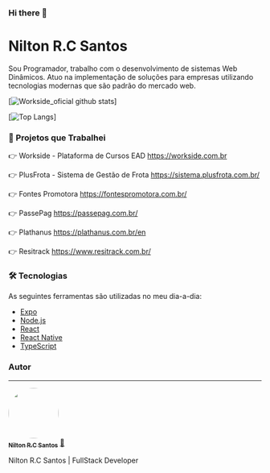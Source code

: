 ### Hi there 👋
<h1 align="left">Nilton R.C Santos</h1>

<p align="left">Sou Programador, trabalho com o desenvolvimento de sistemas Web Dinâmicos. Atuo na implementação de soluções para empresas utilizando tecnologias modernas que são padrão do mercado web.</p>

[![Workside_oficial github stats](https://github-readme-stats.vercel.app/api?username=worksideoficial&count_private=true&theme=dark&show_icons=true)]

[![Top Langs](https://github-readme-stats.vercel.app/api/top-langs/?username=worksideoficial&langs_count=5&theme=dark)]

### 🏁 Projetos que Trabalhei
👉 Workside - Plataforma de Cursos EAD
https://workside.com.br

👉 PlusFrota - Sistema de Gestão de Frota
https://sistema.plusfrota.com.br/

👉 Fontes Promotora
https://fontespromotora.com.br/

👉 PassePag
https://passepag.com.br/

👉 Plathanus
https://plathanus.com.br/en

👉 Resitrack
https://www.resitrack.com.br/


### 🛠 Tecnologias

As seguintes ferramentas são utilizadas no meu dia-a-dia:

- [Expo](https://expo.io/)
- [Node.js](https://nodejs.org/en/)
- [React](https://pt-br.reactjs.org/)
- [React Native](https://reactnative.dev/)
- [TypeScript](https://www.typescriptlang.org/)

### Autor
---

<a href="https://workside.com.br">
 <img style="border-radius: 50%;" src="https://avatars.githubusercontent.com/u/53720839?v=4" width="100px;" alt=""/>
 <br />
 <sub><b>Nilton R.C Santos</b></sub></a> <a href="https://workside.com.br" title="Workside">🚀</a>


Nilton R.C Santos | FullStack Developer
